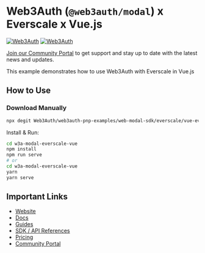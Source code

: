 # Web3Auth (`@web3auth/modal`) x Everscale x Vue.js

[![Web3Auth](https://img.shields.io/badge/Web3Auth-SDK-blue)](https://web3auth.io/docs/sdk/pnp/web/modal)
[![Web3Auth](https://img.shields.io/badge/Web3Auth-Community-cyan)](https://community.web3auth.io)

[Join our Community Portal](https://community.web3auth.io/) to get support and stay up to date with the latest news and updates.

This example demonstrates how to use Web3Auth with Everscale in Vue.js

## How to Use

### Download Manually

```bash
npx degit Web3Auth/web3auth-pnp-examples/web-modal-sdk/everscale/vue-everscale-modal-example w3a-modal-everscale-vue
```

Install & Run:

```bash
cd w3a-modal-everscale-vue
npm install
npm run serve
# or
cd w3a-modal-everscale-vue
yarn
yarn serve
```

## Important Links

- [Website](https://web3auth.io)
- [Docs](https://web3auth.io/docs)
- [Guides](https://web3auth.io/docs/content-hub?type=guides)
- [SDK / API References](https://web3auth.io/docs/sdk)
- [Pricing](https://web3auth.io/pricing.html)
- [Community Portal](https://community.web3auth.io)
